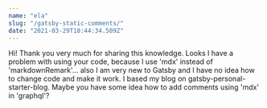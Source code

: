 ```yaml
---
name: "ela"
slug: "/gatsby-static-comments/"
date: "2021-03-29T18:44:34.509Z"
---
```

Hi! Thank you very much for sharing this knowledge. Looks
I have a problem with using your code, because I use &#x27;mdx&#x27; instead of &#x27;markdownRemark&#x27;... also I am very new to Gatsby and I have no idea how to change code and make it work.
I based my blog on gatsby-personal-starter-blog.
Maybe you have some idea how to add comments using &#x27;mdx&#x27; in &#x27;graphql&#x27;?
